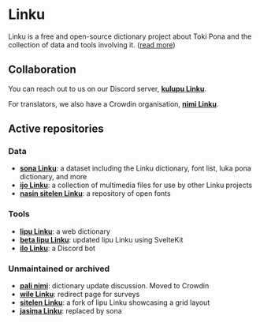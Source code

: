 # Linku

Linku is a free and open-source dictionary project about Toki Pona and the collection of data and tools involving it. ([read more](https://sona.pona.la/wiki/Linku))

## Collaboration

You can reach out to us on our Discord server, **[kulupu Linku](https://discord.gg/A3ZPqnHHsy)**.

For translators, we also have a Crowdin organisation, **[nimi Linku](https://nimi.linku.la)**.

## Active repositories

### Data

* **[sona Linku](https://github.com/lipu-linku/sona)**: a dataset including the Linku dictionary, font list, luka pona dictionary, and more
* **[ijo Linku](https://github.com/lipu-linku/ijo)**: a collection of multimedia files for use by other Linku projects
* **[nasin sitelen Linku](https://github.com/lipu-linku/nasin-sitelen)**: a repository of open fonts

### Tools

* **[lipu Linku](https://github.com/lipu-linku/lipu-linku.github.io)**: a web dictionary
* **[beta lipu Linku](https://github.com/lipu-linku/lipu-svelte)**: updated lipu Linku using SvelteKit
* **[ilo Linku](https://github.com/lipu-linku/ilo)**: a Discord bot

### Unmaintained or archived

* **[pali nimi](https://github.com/lipu-linku/pali-nimi)**: dictionary update discussion. Moved to Crowdin
* **[wile Linku](https://github.com/lipu-linku/wile)**: redirect page for surveys
* **[sitelen Linku](https://github.com/lipu-linku/sitelen)**: a fork of lipu Linku showcasing a grid layout
* **[jasima Linku](https://github.com/lipu-linku/jasima)**: replaced by sona
